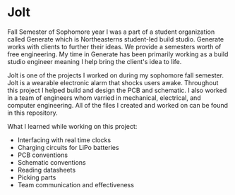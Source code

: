 # Jolt

Fall Semester of Sophomore year I was a part of a student organization called Generate which is Northeasterns student-led build studio. Generate works with clients to further their ideas. We provide a semesters worth of free engineering. My time in Generate has been primarily working as a build studio engineer meaning I help bring the client's idea to life. 

Jolt is one of the projects I worked on during my sophomore fall semester. Jolt is a wearable electronic alarm that shocks users awake. Throughout this project I helped build and design the PCB and schematic. I also worked in a team of engineers whom varried in mechanical, electrical, and computer engineering. All of the files I created and worked on can be found in this repository. 

What I learned while working on this project:
  - Interfacing with real time clocks
  - Charging circuits for LiPo batteries
  - PCB conventions
  - Schematic conventions
  - Reading datasheets
  - Picking parts
  - Team communication and effectiveness 
